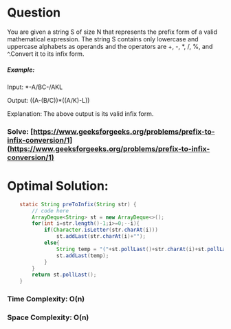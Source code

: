 # Question

You are given a string S of size N that represents the prefix form of a valid mathematical expression. The string S contains only lowercase and uppercase alphabets as operands and the operators are +, -, *, /, %, and ^.Convert it to its infix form.



##### Example:

Input: 
*-A/BC-/AKL

Output: 
((A-(B/C))*((A/K)-L))

Explanation: 
The above output is its valid infix form.



### Solve: [https://www.geeksforgeeks.org/problems/prefix-to-infix-conversion/1](https://www.geeksforgeeks.org/problems/prefix-to-infix-conversion/1)
   


# Optimal Solution:  


``` java
    static String preToInfix(String str) {
        // code here
        ArrayDeque<String> st = new ArrayDeque<>();
        for(int i=str.length()-1;i>=0;--i){
            if(Character.isLetter(str.charAt(i)))
                st.addLast(str.charAt(i)+"");
            else{
                String temp = "("+st.pollLast()+str.charAt(i)+st.pollLast()+")";
                st.addLast(temp);
            }
        }
        return st.pollLast();
    }
```
### Time Complexity: O(n)
### Space Complexity: O(n)